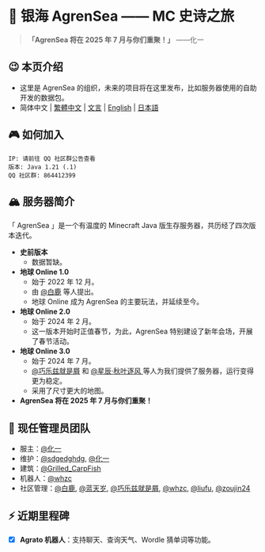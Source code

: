 # 🌊 银海 AgrenSea —— MC 史诗之旅

> **「AgrenSea 将在 2025 年 7 月与你们重聚！」** ——化一

## 😉 本页介绍
- 这里是 AgrenSea 的组织，未来的项目将在这里发布，比如服务器使用的自助开发的数据包。
- 简体中文 | [繁體中文](https://github.com/AgrenSea/.github/blob/main/profile/README_traditional.md) | [文言](https://github.com/AgrenSea/.github/blob/main/profile/README_lzh.md) | [English](https://github.com/AgrenSea/.github/blob/main/profile/README_en.md) | [日本語](https://github.com/AgrenSea/.github/blob/main/profile/README_jp.md)


## 🎮 如何加入
```properties
IP: 请前往 QQ 社区群公告查看
版本: Java 1.21 (.1)
QQ 社区群: 864412399
```

## 🏔️ 服务器简介
「 AgrenSea 」是一个有温度的 Minecraft Java 版生存服务器，共历经了四次版本迭代。
- **史前版本**
    - 数据暂缺。
- **地球 Online 1.0**
    - 始于 2022 年 12 月。
    - 由 [@白鹿](https://github.com/AgrenSea/.github/blob/main/profile/name_fallback.md) 等人提出。
    - 地球 Online 成为 AgrenSea 的主要玩法，并延续至今。
- **地球 Online 2.0**
    - 始于 2024 年 2 月。
    - 这一版本开始时正值春节，为此，AgrenSea 特别建设了新年会场，开展了春节活动。
- **地球 Online 3.0**
    - 始于 2024 年 7 月。
    - [@巧乐兹就是屑](https://github.com/AgrenSea/.github/blob/main/profile/name_fallback.md) 和 [@星辰·秋叶逐风
    ](https://github.com/AgrenSea/.github/blob/main/profile/name_fallback.md)等人为我们提供了服务器，运行变得更为稳定。
    - 采用了尺寸更大的地图。
- **AgrenSea 将在 2025 年 7 月与你们重聚！**

## 👥 现任管理员团队
- 服主：[@化一](https://github.com/AgrenSea/.github/blob/main/profile/name_fallback.md)
- 维护：[@sdgedghdg](https://github.com/sdgedghdg), [@化一](https://github.com/AgrenSea/.github/blob/main/profile/name_fallback.md)
- 建筑：[@Grilled_CarpFish](https://github.com/AgrenSea/.github/blob/main/profile/name_fallback.md)
- 机器人：[@whzc](https://github.com/whzcc)
- 社区管理：[@白鹿](https://github.com/AgrenSea/.github/blob/main/profile/name_fallback.md), [@蓝天岁](https://github.com/AgrenSea/.github/blob/main/profile/name_fallback.md), [@巧乐兹就是屑](https://github.com/AgrenSea/.github/blob/main/profile/name_fallback.md), [@whzc](https://github.com/whzcc), [@liufu](https://github.com/AgrenSea/.github/blob/main/profile/name_fallback.md), [@zoujin24](https://github.com/AgrenSea/.github/blob/main/profile/name_fallback.md)


## ⚡ 近期里程碑
- [x] **Agrato 机器人**：支持聊天、查询天气、Wordle 猜单词等功能。
